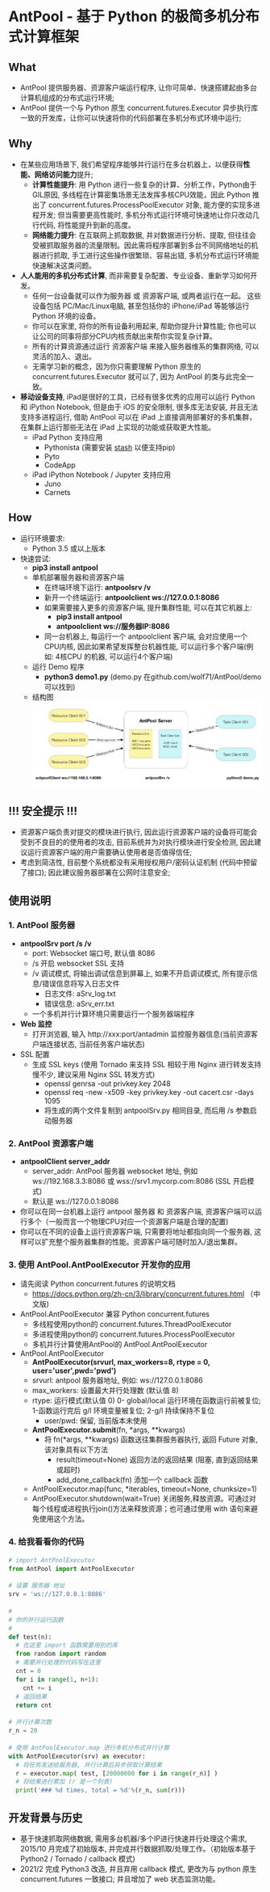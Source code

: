 # AntPool - 基于 Python 的极简多机分布式计算框架

## What
- AntPool 提供服务器、资源客户端运行程序, 让你可简单、快速搭建起由多台计算机组成的分布式运行环境;
- AntPool 提供一个与 Python 原生 concurrent.futures.Executor 异步执行库一致的开发库，让你可以快速将你的代码部署在多机分布式环境中运行;

## Why 
- 在某些应用场景下, 我们希望程序能够并行运行在多台机器上，以便获得**性能、网络访问能力**提升;
	- **计算性能提升**: 用 Python 进行一些复杂的计算、分析工作，Python由于GIL原因, 多线程在计算密集场景无法发挥多核CPU效能，因此 Python 推出了 concurrent.futures.ProcessPoolExecutor 对象, 能方便的实现多进程开发; 但当需要更高性能时, 多机分布式运行环境可快速地让你只改动几行代码, 将性能提升到新的高度。
	- **网络能力提升**: 在互联网上抓取数据, 并对数据进行分析、提取, 但往往会受被抓取服务器的流量限制。因此需将程序部署到多台不同网络地址的机器进行抓取, 手工进行这些操作很繁琐、容易出错, 多机分布式运行环境能快速解决这类问题。
- **人人能用的多机分布式计算**, 而非需要复杂配置、专业设备、重新学习如何开发。
	- 任何一台设备就可以作为服务器 或 资源客户端, 或两者运行在一起。 这些设备包括 PC/Mac/Linux电脑, 甚至包括你的 iPhone/iPad 等能够运行 Python 环境的设备。
	- 你可以在家里, 将你的所有设备利用起来, 帮助你提升计算性能; 你也可以让公司的同事将部分CPU内核贡献出来帮你实现复杂计算。
	- 所有的计算资源通过运行 资源客户端 来接入服务器维系的集群网络, 可以灵活的加入、退出。
	- 无需学习新的概念，因为你只需要理解 Python 原生的 concurrent.futures.Executor 就可以了, 因为 AntPool 的类与此完全一致。
- **移动设备支持**, iPad是很好的工具，已经有很多优秀的应用可以运行 Python 和 iPython Notebook, 但是由于 iOS 的安全限制, 很多库无法安装, 并且无法支持多进程运行, 借助 AntPool 可以在 iPad 上直接调用部署好的多机集群，在集群上运行那些无法在 iPad 上实现的功能或获取更大性能。
	- iPad Python 支持应用
		- Pythonista (需要安装 [stash](https://github.com/ywangd/stash) 以便支持pip)
		- Pyto
		- CodeApp
	- iPad iPython Notebook / Jupyter 支持应用
		- Juno
		- Carnets

## How
- 运行环境要求: 
	- Python 3.5 或以上版本
- 快速尝试:
	- **pip3 install antpool**
	- 单机部署服务器和资源客户端
		- 在终端环境下运行: **antpoolsrv /v**
		- 新开一个终端运行: **antpoolclient ws://127.0.0.1:8086**
		- 如果需要接入更多的资源客户端, 提升集群性能, 可以在其它机器上:
			- **pip3 install antpool**
			- **antpoolclient ws://服务器IP:8086**
		- 同一台机器上, 每运行一个 antpoolclient 客户端, 会对应使用一个CPU内核, 因此如果希望发挥整台机器性能, 可以运行多个客户端(例如: 4核CPU 的机器, 可以运行4个客户端)
	- 运行 Demo 程序
		- **python3 demo1.py**  (demo.py 在github.com/wolf71/AntPool/demo可以找到)
	- 结构图
	![AntPool Struct](antpool_s.jpg)

## !!! 安全提示 !!!
- 资源客户端负责对提交的模块进行执行, 因此运行资源客户端的设备将可能会受到不良目的的使用者的攻击, 目前系统并为对执行模块进行安全检测, 因此建议运行资源客户端的用户需要确认使用者是否值得信任;
- 考虑到简洁性, 目前整个系统都没有采用授权用户/密码认证机制 (代码中预留了接口); 因此建议服务器部署在公网时注意安全;

## 使用说明
### 1. AntPool 服务器
- **antpoolSrv port /s /v**
	- port: Websocket 端口号, 默认值 8086
	- /s 开启 websocket SSL 支持
	- /v 调试模式, 将输出调试信息到屏幕上, 如果不开启调试模式, 所有提示信息/错误信息将写入日志文件
		- 日志文件: aSrv_log.txt
		- 错误信息: aSrv_err.txt
	- 一个多机并行计算环境只需要运行一个服务器端程序
- **Web 监控**
	- 打开浏览器, 输入 http://xxx:port/antadmin  监控服务器信息(当前资源客户端连接状态, 当前任务客户端状态)
- SSL 配置
	- 生成 SSL keys (使用 Tornado 来支持 SSL 相较于用 Nginx 进行转发支持慢不少, 建议采用 Nginx SSL 转发方式)
		- openssl genrsa -out privkey.key 2048
		- openssl req -new -x509 -key privkey.key -out cacert.csr -days 1095
		- 将生成的两个文件复制到 antpoolSrv.py 相同目录, 而后用 /s 参数启动服务器

### 2. AntPool 资源客户端
- **antpoolClient server_addr**
	- server_addr: AntPool 服务器 websocket 地址, 例如 ws://192.168.3.3:8086 或 wss://srv1.mycorp.com:8086 (SSL 开启模式)
	- 默认是 ws://127.0.0.1:8086
- 你可以在同一台机器上运行 antpool 服务器 和 资源客户端, 资源客户端可以运行多个（一般而言一个物理CPU对应一个资源客户端是合理的配置)
- 你可以在不同的设备上运行资源客户端, 只需要将地址都指向同一个服务器, 这样可以扩充整个服务器集群的性能。资源客户端可随时加入/退出集群。

### 3. 使用 AntPool.AntPoolExecutor 开发你的应用
- 请先阅读 Python concurrent.futures 的说明文档
	- https://docs.python.org/zh-cn/3/library/concurrent.futures.html （中文版)
- AntPool.AntPoolExecutor 兼容 Python concurrent.futures 
	- 多线程使用python的 concurrent.futures.ThreadPoolExecutor
	- 多进程使用python的 concurrent.futures.ProcessPoolExecutor
	- 多机并行计算使用AntPool的 AntPool.AntPoolExecutor
- AntPool.AntPoolExecutor
	- **AntPoolExecutor(srvurl, max_workers=8, rtype = 0, user='user',pwd='pwd')**
  	- srvurl: antpool 服务器地址, 例如: ws://127.0.0.1:8086
    - max_workers: 设置最大并行处理数 (默认值 8)
    - rtype: 运行模式(默认值 0) 0- global/local 运行环境在函数运行前被复位; 1-函数运行完后 g/l 环境变量被复位; 2-g/l 持续保持不复位
		- user/pwd: 保留, 当前版本未使用
	- **AntPoolExecutor.submit**(fn, *args, **kwargs)
		- 将 fn(*args, **kwargs) 函数送往集群服务器执行, 返回 Future 对象, 该对象具有以下方法
			- result(timeout=None) 返回方法的返回结果 (阻塞, 直到返回结果或超时)
			- add_done_callback(fn) 添加一个 callback 函数
	- AntPoolExecutor.map(func, *iterables, timeout=None, chunksize=1)
	- AntPoolExecutor.shutdown(wait=True) 关闭服务,释放资源。可通过对每个线程或进程执行join()方法来释放资源；也可通过使用 with 语句来避免使用这个方法。

### 4. 给我看看你的代码
```python
# import AntPoolExecutor
from AntPool import AntPoolExecutor

# 设置 服务器 地址
srv = 'ws://127.0.0.1:8086'

#
# 你的并行运行函数
#
def test(n):
  # 在这里 import 函数需要用到的库
  from random import random
  # 需要并行处理的代码写在这里
  cnt = 0
  for i in range(1, n+1):
    cnt += i
  # 返回结果
  return cnt

# 并行计算次数
r_n = 20 

# 使用 AntPoolExecutor.map 进行多机分布式并行计算
with AntPoolExecutor(srv) as executor:
  # 将任务发送给服务器, 并行计算后异步获取计算结果
  r = executor.map( test, [20000000 for i in range(r_n)] )
  # 将结果进行累加 (r 是一个列表)
  print('### %d times, total = %d'%(r_n, sum(r)))
```

## 开发背景与历史
- 基于快速抓取网络数据, 需用多台机器/多个IP进行快速并行处理这个需求, 2015/10 月完成了初始版本, 并完成并行数据抓取/处理工作。（初始版本基于 Python2 / Tornado / callback 模式)
- 2021/2 完成 Python3 改造, 并且弃用 callback 模式, 更改为与 python 原生 concurrent.futures 一致接口; 并且增加了 web 状态监测功能。